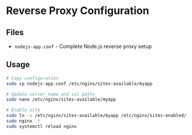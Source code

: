 # Reverse Proxy Configuration

## Files

- `nodejs-app.conf` - Complete Node.js reverse proxy setup

## Usage

```bash
# Copy configuration
sudo cp nodejs-app.conf /etc/nginx/sites-available/myapp

# Update server_name and ssl paths
sudo nano /etc/nginx/sites-available/myapp

# Enable site
sudo ln -s /etc/nginx/sites-available/myapp /etc/nginx/sites-enabled/
sudo nginx -t
sudo systemctl reload nginx

